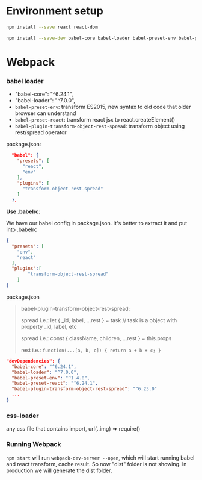 # Environment setup

```bash
npm install --save react react-dom

npm install --save-dev babel-core babel-loader babel-preset-env babel-preset-react css-loader style-loader html-webpack-plugin webpack webpack-dev-server
```

# Webpack

### babel loader

* "babel-core": "^6.24.1",
* "babel-loader": "^7.0.0",
* `babel-preset-env`: transform ES2015, new syntax to old code that older browser can understand
* `babel-preset-react`: transform react jsx to react.createElement()
* `babel-plugin-transform-object-rest-spread`: transform object using rest/spread operator

package.json:

```json
  "babel": {
    "presets": [
      "react",
      "env"
    ],
    "plugins": [
      "transform-object-rest-spread"
    ]
  },
```

**Use .babelrc**:

We have our babel config in package.json. It's better to extract it and put into .babelrc

```json
{
  "presets": [
    "env",
    "react"
  ],
  "plugins":[
		"transform-object-rest-spread"
	]
}
```

package.json

> babel-plugin-transform-object-rest-spread:
>
> spread i.e.: let { _id, label, ...rest } = task  // task is a object with property _id, label, etc
>
> spread i.e.: const { className, children, ...rest } = this.props
>
> rest i.e.: `function(...[a, b, c]) { return a + b + c; }`

```json
"devDependencies": {
  "babel-core": "^6.24.1",
  "babel-loader": "^7.0.0",
  "babel-preset-env": "^1.4.0",
  "babel-preset-react": "^6.24.1",
  "babel-plugin-transform-object-rest-spread": "^6.23.0"
  ...
}
```

### css-loader

any css file that contains import, url(..img) => require()

### Running Webpack

`npm start` will run `webpack-dev-server --open`, which will start running babel and react transform, cache result. So now "dist" folder is not showing. In production we will generate the dist folder. 